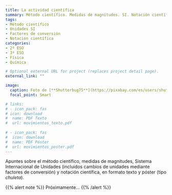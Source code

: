```yaml
---
title: La actividad científica
summary: Método científico. Medidas de magnitudes. SI. Notación científica.
tags:
- Método científico
- Unidades SI
- Factores de conversión
- Notación científica
categories:
- 2º ESO
- 3º ESO
- Física
- Química

# Optional external URL for project (replaces project detail page).
external_link: ""

image:
  caption: Foto de [**Shutterbug75**](https://pixabay.com/es/users/shutterbug75-2077322/) en [Pixabay](https://pixabay.com/es/)
  focal_point: Smart

# links:
# - icon_pack: fas
# icon: download
#  name: PDF Texto
#  url: movimientos_texto.pdf
  
# - icon_pack: fas
#  icon: download
#  name: PDF Póster
#  url: movimientos_poster.pdf  
---
```


Apuntes sobre el método científico, medidas de magnitudes, Sistema Internacional de Unidades (incluidos cambios de unidades mediante factores de conversión) y notación científica, en formato texto y póster (tipo _chuleta_).

{{% alert note %}}
Próximamente...
{{% /alert %}}